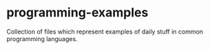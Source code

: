 # programming-examples
Collection of files which represent examples of daily stuff in common programming languages.